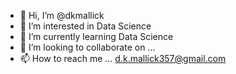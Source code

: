 - 👋 Hi, I’m @dkmallick
- 👀 I’m interested in Data Science
- 🌱 I’m currently learning Data Science
- 💞️ I’m looking to collaborate on ...
- 📫 How to reach me ... d.k.mallick357@gmail.com

<!---
dkmallick/dkmallick is a ✨ special ✨ repository because its `README.md` (this file) appears on your GitHub profile.
You can click the Preview link to take a look at your changes.
--->
